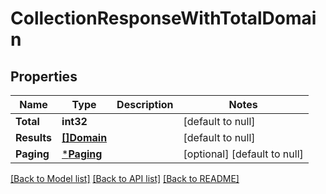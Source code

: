 # CollectionResponseWithTotalDomain

## Properties
Name | Type | Description | Notes
------------ | ------------- | ------------- | -------------
**Total** | **int32** |  | [default to null]
**Results** | [**[]Domain**](Domain.md) |  | [default to null]
**Paging** | [***Paging**](Paging.md) |  | [optional] [default to null]

[[Back to Model list]](../README.md#documentation-for-models) [[Back to API list]](../README.md#documentation-for-api-endpoints) [[Back to README]](../README.md)

